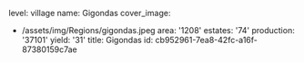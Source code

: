 level: village
name: Gigondas
cover_image:
  - /assets/img/Regions/gigondas.jpeg
area: '1208'
estates: '74'
production: '37101'
yield: '31'
title: Gigondas
id: cb952961-7ea8-42fc-a16f-87380159c7ae
